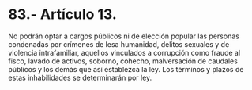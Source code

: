 # 83.- Artículo 13.

No podrán optar a cargos públicos ni de elección popular las personas condenadas por crímenes de lesa humanidad, delitos sexuales y de violencia intrafamiliar, aquellos vinculados a corrupción como fraude al fisco, lavado de activos, soborno, cohecho, malversación de caudales públicos y los demás que así establezca la ley. Los términos y plazos de estas inhabilidades se determinarán por ley.
